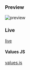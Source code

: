 ### Preview

![preview](https://mbdev-utils.s3.eu-west-3.amazonaws.com/mbdev-colors-gen.webp)

### Live

[live](https://github.com/noeldelgado/values.js)

#### Values JS

[values.js](https://github.com/noeldelgado/values.js)
